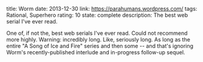 title: Worm
date: 2013-12-30
link: https://parahumans.wordpress.com/
tags: Rational, Superhero
rating: 10
state: complete
description: The best web serial I've ever read.

One of, if not the, best web serials I've ever read. Could not recommend more
highly. Warning: incredibly long. Like, seriously long. As long as the entire
"A Song of Ice and Fire" series and then some -- and that's ignoring Worm's
recently-published interlude and in-progress follow-up sequel.
